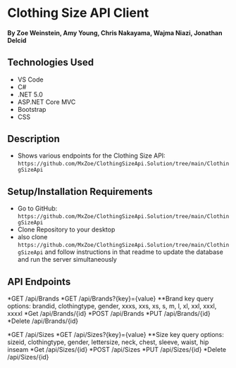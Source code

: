 # Clothing Size API Client

#### By Zoe Weinstein, Amy Young, Chris Nakayama, Wajma Niazi, Jonathan Delcid 


## Technologies Used

* VS Code
* C# 
* .NET 5.0
* ASP.NET Core MVC
* Bootstrap
* CSS

## Description
* Shows various endpoints for the Clothing Size API: `https://github.com/MxZoe/ClothingSizeApi.Solution/tree/main/ClothingSizeApi`

## Setup/Installation Requirements
 
* Go to GitHub: `https://github.com/MxZoe/ClothingSizeApi.Solution/tree/main/ClothingSizeApi`
* Clone Repository to your desktop
* also clone `https://github.com/MxZoe/ClothingSizeApi.Solution/tree/main/ClothingSizeApi` and follow instructions in that readme to update the database and run the server simultaneously


## API Endpoints
*GET /api/Brands 
*GET /api/Brands?{key}={value}
**Brand key query options: brandid, clothingtype, gender, xxxs, xxs, xs, s, m, l, xl, xxl, xxxl, xxxxl
*Get /api/Brands/{id}
*POST /api/Brands 
*PUT /api/Brands/{id} 
*Delete /api/Brands/{id} 

*GET /api/Sizes 
*GET /api/Sizes?{key}={value}
**Size key query options: sizeid, clothingtype, gender, lettersize, neck, chest, sleeve, waist, hip inseam
*Get /api/Sizes/{id}
*POST /api/Sizes
*PUT /api/Sizes/{id} 
*Delete /api/Sizes/{id}